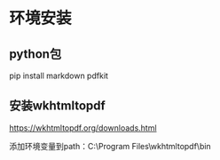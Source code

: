 
# 环境安装

## python包
pip install markdown pdfkit

## 安装wkhtmltopdf
https://wkhtmltopdf.org/downloads.html

添加环境变量到path：C:\Program Files\wkhtmltopdf\bin